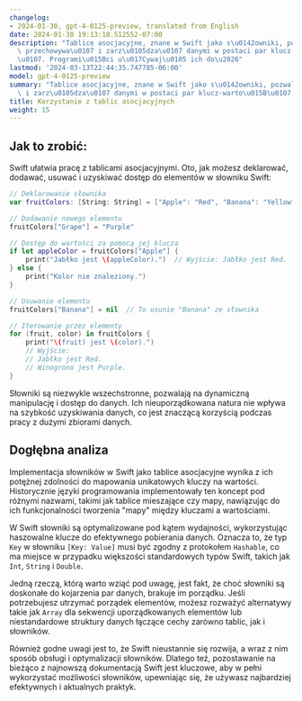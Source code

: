 ```yaml
---
changelog:
- 2024-01-30, gpt-4-0125-preview, translated from English
date: 2024-01-30 19:13:18.512552-07:00
description: "Tablice asocjacyjne, znane w Swift jako s\u0142owniki, pozwalaj\u0105\
  \ przechowywa\u0107 i zarz\u0105dza\u0107 danymi w postaci par klucz-warto\u015B\
  \u0107. Programi\u015Bci u\u017Cywaj\u0105 ich do\u2026"
lastmod: '2024-03-13T22:44:35.747785-06:00'
model: gpt-4-0125-preview
summary: "Tablice asocjacyjne, znane w Swift jako s\u0142owniki, pozwalaj\u0105 przechowywa\u0107\
  \ i zarz\u0105dza\u0107 danymi w postaci par klucz-warto\u015B\u0107."
title: Korzystanie z tablic asocjacyjnych
weight: 15
---
```


## Jak to zrobić:
Swift ułatwia pracę z tablicami asocjacyjnymi. Oto, jak możesz deklarować, dodawać, usuwać i uzyskiwać dostęp do elementów w słowniku Swift:

```Swift
// Deklarowanie słownika
var fruitColors: [String: String] = ["Apple": "Red", "Banana": "Yellow"]

// Dodawanie nowego elementu
fruitColors["Grape"] = "Purple"

// Dostęp do wartości za pomocą jej klucza
if let appleColor = fruitColors["Apple"] {
    print("Jabłko jest \(appleColor).")  // Wyjście: Jabłko jest Red.
} else {
    print("Kolor nie znaleziony.")
}

// Usuwanie elementu
fruitColors["Banana"] = nil  // To usunie "Banana" ze słownika

// Iterowanie przez elementy
for (fruit, color) in fruitColors {
    print("\(fruit) jest \(color).")
    // Wyjście:
    // Jabłko jest Red.
    // Winogrono jest Purple.
}
```

Słowniki są niezwykle wszechstronne, pozwalają na dynamiczną manipulację i dostęp do danych. Ich nieuporządkowana natura nie wpływa na szybkość uzyskiwania danych, co jest znaczącą korzyścią podczas pracy z dużymi zbiorami danych.

## Dogłębna analiza
Implementacja słowników w Swift jako tablice asocjacyjne wynika z ich potężnej zdolności do mapowania unikatowych kluczy na wartości. Historycznie języki programowania implementowały ten koncept pod różnymi nazwami, takimi jak tablice mieszające czy mapy, nawiązując do ich funkcjonalności tworzenia "mapy" między kluczami a wartościami.

W Swift słowniki są optymalizowane pod kątem wydajności, wykorzystując haszowalne klucze do efektywnego pobierania danych. Oznacza to, że typ `Key` w słowniku `[Key: Value]` musi być zgodny z protokołem `Hashable`, co ma miejsce w przypadku większości standardowych typów Swift, takich jak `Int`, `String` i `Double`.

Jedną rzeczą, którą warto wziąć pod uwagę, jest fakt, że choć słowniki są doskonałe do kojarzenia par danych, brakuje im porządku. Jeśli potrzebujesz utrzymać porządek elementów, możesz rozważyć alternatywy takie jak `Array` dla sekwencji uporządkowanych elementów lub niestandardowe struktury danych łączące cechy zarówno tablic, jak i słowników.

Również godne uwagi jest to, że Swift nieustannie się rozwija, a wraz z nim sposób obsługi i optymalizacji słowników. Dlatego też, pozostawanie na bieżąco z najnowszą dokumentacją Swift jest kluczowe, aby w pełni wykorzystać możliwości słowników, upewniając się, że używasz najbardziej efektywnych i aktualnych praktyk.
